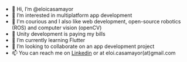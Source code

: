 - 👋 Hi, I’m @eloicasamayor
- 👀 I’m interested in multiplatform app development
- 🦝 I'm courious and I also like web development, open-source robotics (ROS) and computer vision (openCV)
- :money_with_wings: Unity development is paying my bills
- 🌱 I’m currently learning Flutter
- 💞️ I’m looking to collaborate on an app development project
- 📫 You can reach me on [Linkedin](https://www.linkedin.com/in/eloicasamayor/) or at eloi.casamayor(at)gmail.com

<!---
eloicasamayor/eloicasamayor is a ✨ special ✨ repository because its `README.md` (this file) appears on your GitHub profile.
You can click the Preview link to take a look at your changes.
--->

